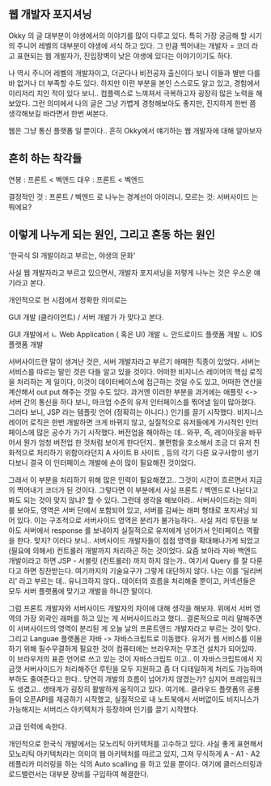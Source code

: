 ## 웹 개발자 포지셔닝

Okky 의 글 대부분이 야생에서의 이야기를 많이 다루고 있다.
특히 가장 궁금해 할 시기의 주니어 레벨의 대부분이 야생에 서식 하고 있다.
그 만큼 찍어내는 개발자 = 코더 라고 표현되는 웹 개발자가, 진입장벽이 낮은 야생에 있다는 이야기이기도 하다.

나 역시 주니어 레벨의 개발자이고, 더군다나 비전공자 출신이다 보니 이들과 별반 다를 바 없거나 더 부족할 수도 있다.
하지만 이런 부분을 본인 스스로도 알고 있고, 경험에서 이리저리 치인 적이 있다 보니.. 컴플렉스로 느껴져서 극복하고자 굉장히 많은 노력을 해보았다.
그런 의미에서 나의 글은 그냥 가볍게 경청해보아도 좋지만, 진지하게 한번 쯤 생각해보길 바라면서 한번 써본다.

웹은 그냥 통신 플랫폼 일 뿐이다..
흔히 Okky에서 얘기하는 웹 개발자에 대해 알아보자


## 흔히 하는 착각들

연봉 : 프론트 < 벡엔드 
대우 : 프론트 < 벡엔드

결정적인 것 : 프론트 / 벡엔드 로 나누는 경계선이 아이러니.
모르는 것: 서버사이드 는 뭐에요?


## 이렇게 나누게 되는 원인, 그리고 혼동 하는 원인

'한국식 SI 개발이라고 부르는, 야생의 문화'

사실 웹 개발자라고 부르고 있으면서, 개발자 포지셔닝을 저렇게 나누는 것은 우스운 얘기라고 본다.

개인적으로 현 시점에서 정확한 의미로는

GUI 개발 (클라이언트) / 서버 개발가 가 맞다고 본다.

GUI 개발에서
ㄴ Web Application ( 혹은 UI) 개발
ㄴ 안드로이드 플랫폼 개발
ㄴ IOS 플랫폼 개발



서버사이드란 말이 생겨난 것은, 서버 개발자라고 부르기 애매한 직종이 있었다.
서버는 서비스를 따르는 말인 것은 다들 알고 있을 것이다.
어떠한 비지니스 레이어의 핵심 로직을 처리하는 게 일이다, 이것이 데이터베이스에 접근하는 것일 수도 있고, 어떠한 연산을 계산해서 out put 해주는 것일 수도 있다.
과거엔 이러한 부분을 과거에는 애플릿 <-> 서버 간의 통신을 하다 보니, 
마크업 수준의 유저 인터페이스를 찎어낼 일이 많아졌다. 그러다 보니, JSP 라는 템플릿 언어 (정확히는 아니다.) 인기를 끌기 시작했다.
비지니스 레이어 로직은 한번 개발하면 크게 바뀌지 않고, 실질적으로 유저들에게 가시적인 인터페이스에 많은 공수가 가기 시작했다.
버전업을 해야하는 데.. 와꾸, 즉, 레이아웃을 바꾸어서 뭔가 엄청 버전업 한 것처럼 보이게 한다던지..
불편함을 호소해서 조금 더 유저 친화적으로 처리하기 위함이라던지
A 사이트 B 사이트 , 등의 각기 다른 요구사항이 생기다보니
결국 이 인터페이스 개발에 손이 많이 필요해진 것이었다.

그래서 이 부분을 처리하기 위해 많은 인력이 필요해졌고.. 그것이 시간이 흐르면서 지금의 찍어내기 코더가 된 것이다.
그렇다면 이 부분에서 사실 프론트 / 벡엔드로 나뉜다고 봐도 되는 것이 맞지 않냐? 할 수 있다.
그런데 생각을 해보아라.. 서버사이드라는 의미를 보아도, 영역은 서버 단에서 포함되어 있고, 서버를 감싸는 래퍼 형태로 포지셔닝 되어 있다.
이는 구조적으로 서버사이드 영역은 분리가 불가능하다.. 사실 처리 루틴을 보아도 서버에서 response 를 보내야지 실질적으로 유저에게 넘어가서 인터페이스 역활을 한다. 맞지?
이러다 보니.. 서버사이드 개발자들이 점점 영역을 확대해나가게 되었고 (필요에 의해서) 컨트롤러 개발까지 처리하곤 하는 것이었다.
요즘 보아라 자바 백엔드 개발이라고 하면 JSP - 서블릿 (컨트롤러) 까지 하지 않는가.. 여기서 Query 를 잘 다룬다고 하면 칭찬받는다.
여기까지의 기술요구가 그렇게 대단하지 않다. 나는 이를 '딜리버리' 라고 부르는 데..
유니크하지 않다.. 데이터의 흐름을 처리해줄 뿐이고, 커넥션들은 모두 서버 플랫폼에 맞기고 개발을 하니깐 말이다.

그럼 프론트 개발자와 서버사이드 개발자의 차이에 대해 생각을 해보자.
위에서 서버 영역의 가장 외곽인 래퍼를 하고 있는 게 서버사이드라고 했다..
결론적으로 미리 말해주면 이 서버사이드의 영역이 분리된 게 오늘 날의 프론트엔드 개발자라고 부르는 것이 맞다.
그리고 Languae 플랫폼은 자바 -> 자바스크립트로 이동했다. 
유저가 웹 서비스를 이용하기 위해 필수무결하게 필요한 것이 컴퓨터에는 브라우저는 무조건 설치가 되어있따.
이 브라우저의 표준 언어로 쓰고 있는 것이 자바스크립트 이고.. 이 자바스크립트에서 지금껏 서버사이드가 처리해주던 루틴을 모두 지원하고 좀 더 디테일하게 처리도 가능하며 부하도 줄여준다고 한다..
당연히 개발의 흐름이 넘어가지 않겠는가?
심지어 프레임워크도 생겼고.. 생태계가 굉장히 활발하게 움직이고 있다.
여기에.. 클라우드 플랫폼의 공룡들이 오픈API를 제공하기 시작했고, 실질적으로 내 노트북에서 서버없이도 비지니스가 가능해지는 서버리스 아키텍처가 등장하며 인기를 끌기 시작했다.


고급 인력에 속한다.





개인적으로 한국식 개발에서는 
모노리틱 아키텍처를 고수하고 있다.
사실 좋게 표현해서 모노리틱 아키텍처라는 의미의 웹 아키텍처를 따르고 있지, 
그져 무식하게 A - A1 - A2 레플리카 미러링을 하는 식의 Auto scalling 을 하고 있을 뿐이다.
여기에 클러스터링과 로드밸런서는 대부분 장비를 구입하여 해결한다.
